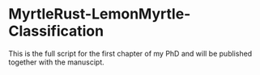 # MyrtleRust-LemonMyrtle-Classification
This is the full script for the first chapter of my PhD and will be published together with the manuscipt.
